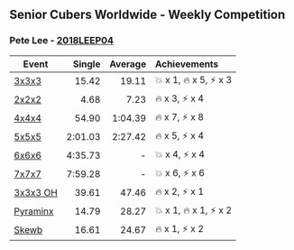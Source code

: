 ## Senior Cubers Worldwide - Weekly Competition
### Pete Lee - [2018LEEP04](https://www.worldcubeassociation.org/persons/2018LEEP04)

| Event | Single | Average | Achievements|
| -- | --: | --: | :-- |
| [3x3x3](pete_lee/333.md) | 15.42 | 19.11 | 💥 x 1, 🔥 x 5, ⚡ x 3 |
| [2x2x2](pete_lee/222.md) | 4.68 | 7.23 | 🔥 x 3, ⚡ x 4 |
| [4x4x4](pete_lee/444.md) | 54.90 | 1:04.39 | 🔥 x 7, ⚡ x 8 |
| [5x5x5](pete_lee/555.md) | 2:01.03 | 2:27.42 | 🔥 x 5, ⚡ x 4 |
| [6x6x6](pete_lee/666.md) | 4:35.73 | - | 💥 x 4, ⚡ x 4 |
| [7x7x7](pete_lee/777.md) | 7:59.28 | - | 💥 x 6, ⚡ x 6 |
| [3x3x3 OH](pete_lee/333oh.md) | 39.61 | 47.46 | 🔥 x 2, ⚡ x 1 |
| [Pyraminx](pete_lee/pyram.md) | 14.79 | 28.27 | 💥 x 1, 🔥 x 1, ⚡ x 2 |
| [Skewb](pete_lee/skewb.md) | 16.61 | 24.67 | 🔥 x 1, ⚡ x 2 |

<!-- Global site tag (gtag.js) - Google Analytics -->
<script async src="https://www.googletagmanager.com/gtag/js?id=UA-86348435-3"></script>
<script>window.dataLayer = window.dataLayer || []; function gtag() {dataLayer.push(arguments);} gtag('js', new Date()); gtag('config', 'UA-86348435-3');</script>

